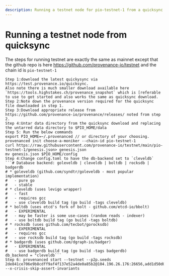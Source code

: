 ```yaml
---
description: Running a testnet node for pio-testnet-1 from a quicksync file.
---
```


# Running a testnet node from quicksync



The steps for running testnet are exactly the same as mainnet except that the github repo is here https://github.com/provenance-io/testnet and the chain id is `pio-testnet-1`

````markup
Step 1:download the latest quickysync via https://test.provenance.io/quicksync.
Also note there is much smaller download available here `https://tools.highstakes.ch/provenance_snapshot` which is [referable to use to get started and also works the same as quicksync download.
Step 2:Note down the provenance version required for the quicksync file downloaded in step 1.
Step 3:Download appropriate release from https://github.com/provenance-io/provenance/releases/ noted from step 2.
Step 4:Untar data directory from the quicksync download and replacing the untarred data directory to $PIO_HOME/data
Step 5: Run the below commands
export PIO_HOME=~/.provenanced // or directory of your choosing.
provenanced init choose-a-moniker --chain-id pio-testnet-1
curl https://raw.githubusercontent.com/provenance-io/testnet/main/pio-testnet-1/genesis.json> genesis.json
mv genesis.json $PIO_HOME/config
Step 4:Change config.toml to have the db-backend set to `cleveldb`
```# Database backend: goleveldb | cleveldb | boltdb | rocksdb | badgerdb
# * goleveldb (github.com/syndtr/goleveldb - most popular implementation)
#   - pure go
#   - stable
# * cleveldb (uses levigo wrapper)
#   - fast
#   - requires gcc
#   - use cleveldb build tag (go build -tags cleveldb)
# * boltdb (uses etcd's fork of bolt - github.com/etcd-io/bbolt)
#   - EXPERIMENTAL
#   - may be faster is some use-cases (random reads - indexer)
#   - use boltdb build tag (go build -tags boltdb)
# * rocksdb (uses github.com/tecbot/gorocksdb)
#   - EXPERIMENTAL
#   - requires gcc
#   - use rocksdb build tag (go build -tags rocksdb)
# * badgerdb (uses github.com/dgraph-io/badger)
#   - EXPERIMENTAL
#   - use badgerdb build tag (go build -tags badgerdb)
db_backend = "cleveldb```
Step 6: provenanced start --testnet --p2p.seeds 2de841ce706e9b8cdff9af4f137e52a4de0a85b2@104.196.26.176:26656,add1d50d00c8ff79a6f7b9873cc0d9d20622614e@34.71.242.51:26656 --x-crisis-skip-assert-invariants
````
